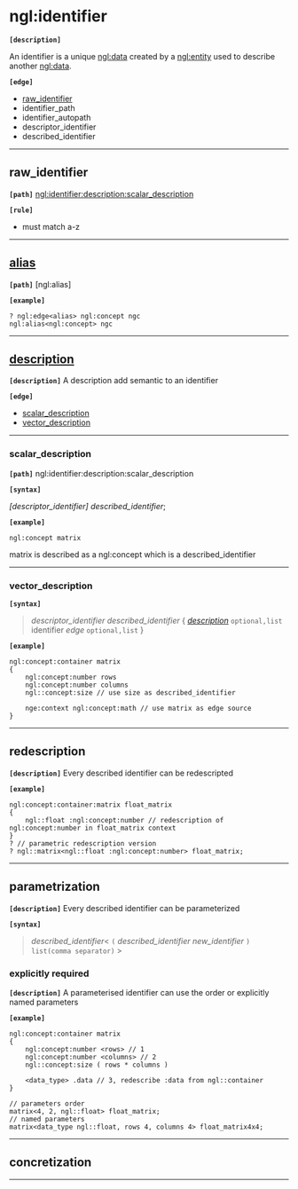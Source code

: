 # ngl:identifier

__`[description]`__

An identifier is a unique [ngl:data] created by a [ngl:entity] used to describe another [ngl:data].

__`[edge]`__

- [raw_identifier](#raw_identifier)
- identifier_path
- identifier_autopath
- descriptor_identifier
- described_identifier

---------------------------------------

## raw_identifier

__`[path]`__ [ngl:identifier:description:scalar_description](#scalar_description)

__`[rule]`__
- must match a-z

---------------------------------------

## [alias]

__`[path]`__ [ngl:alias]

__`[example]`__

```
? ngl:edge<alias> ngl:concept ngc
ngl:alias<ngl:concept> ngc
```

---------------------------------------

## [description]

__`[description]`__
A description add semantic to an identifier

__`[edge]`__

- [scalar_description]
- [vector_description]

---------------------------------------

### scalar_description

__`[path]`__ ngl:identifier:description:scalar_description

__`[syntax]`__

*[descriptor_identifier]* *described_identifier*;

__`[example]`__

```
ngl:concept matrix
```
matrix is described as a ngl:concept which is a described_identifier

---------------------------------------

### vector_description

__`[syntax]`__

>_descriptor_identifier_ _described_identifier_
{
    _[description]_ `optional,list`
    identifier
    _edge_ `optional,list`
}

__`[example]`__

```
ngl:concept:container matrix
{
    ngl:concept:number rows
    ngl:concept:number columns
    ngl::concept:size // use size as described_identifier

    nge:context ngl:concept:math // use matrix as edge source
}
```

---------------------------------------

## redescription

__`[description]`__
Every described identifier can be redescripted

__`[example]`__

```
ngl:concept:container:matrix float_matrix
{
    ngl::float :ngl:concept:number // redescription of ngl:concept:number in float_matrix context
}
? // parametric redescription version
? ngl::matrix<ngl::float :ngl:concept:number> float_matrix;
```

---------------------------------------

## parametrization

__`[description]`__
Every described identifier can be parameterized

__`[syntax]`__
> *described_identifier*< `(` *described_identifier* *new_identifier* `) list(comma separator)` >

### explicitly required

__`[description]`__
A parameterised identifier can use the order or explicitly named parameters

__`[example]`__

```
ngl:concept:container matrix
{
    ngl:concept:number <rows> // 1
    ngl:concept:number <columns> // 2
    ngl::concept:size ( rows * columns )

    <data_type> .data // 3, redescribe :data from ngl::container
}

// parameters order
matrix<4, 2, ngl::float> float_matrix;
// named parameters
matrix<data_type ngl::float, rows 4, columns 4> float_matrix4x4;
```

---------------------------------------

## concretization


---------------------------------------
[alias]: #alias
[ngl:data]: /doc/reference/language/data
[ngl:entity]: /doc/reference/language/entity

[description]: #description
[scalar_description]: #scalar_description
[vector_description]: #vector_description